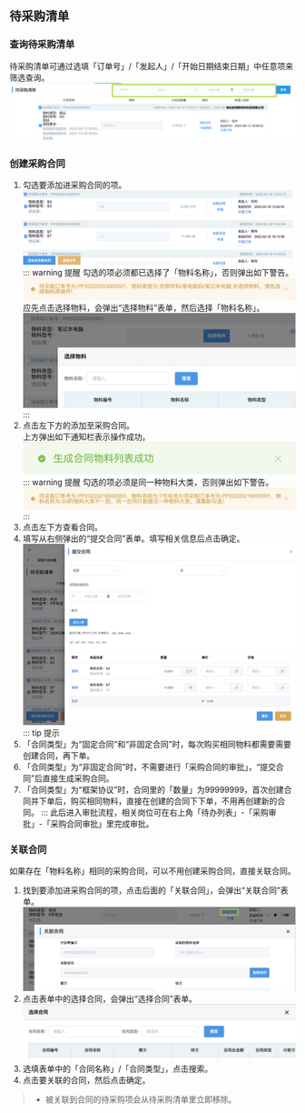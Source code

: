 ## 待采购清单
### 查询待采购清单
待采购清单可通过选填「订单号」/「发起人」/「开始日期结束日期」中任意项来筛选查询。  
![图片](/images/purchase/create7.png)
### 创建采购合同
1. 勾选要添加进采购合同的项。  
![图片](/images/purchase/dcgqd.jpg)  
::: warning 提醒
勾选的项必须都已选择了「物料名称」，否则弹出如下警告。  
![图片](/images/purchase/dcgqd8.jpg)  
应先点击<kbd>选择物料</kbd>，会弹出“选择物料”表单，然后选择「物料名称」。  
![图片](/images/purchase/dcgqd7.jpg)  
:::
2. 点击左下方的<kbd>添加至采购合同</kbd>。  
上方弹出如下通知栏表示操作成功。  
![图片](/images/purchase/dcgqd2.jpg)  
::: warning 提醒
勾选的项必须是同一种物料大类，否则弹出如下警告。  
![图片](/images/purchase/dcgqd3.jpg)  
:::
3. 点击左下方<kbd>查看合同</kbd>。  
4. 填写从右侧弹出的“提交合同”表单。填写相关信息后点击<kbd>确定</kbd>。  
![图片](/images/purchase/dcgqd4.jpg)  
::: tip 提示
1. 「合同类型」为“固定合同”和“非固定合同”时，每次购买相同物料都需要需要创建合同，再下单。
2. 「合同类型」为“非固定合同”时，不需要进行「采购合同的审批」，“提交合同”后直接生成采购合同。
3. 「合同类型」为“框架协议”时，合同里的「数量」为99999999，首次创建合同并下单后，购买相同物料，直接在创建的合同下下单，不用再创建新的合同。
:::
此后进入审批流程，相关岗位可在右上角「待办列表」-「采购审批」-「采购合同审批」里完成审批。  
<ShowImg src="/images/process/cg-cghtsp.png" text="“采购合同审批”的审批流程图"/>  

### 关联合同
如果存在「物料名称」相同的采购合同，可以不用创建采购合同，直接关联合同。
1. 找到要添加进采购合同的项，点击后面的「关联合同」，会弹出“关联合同”表单。  
![图片](/images/purchase/dcgqd5.jpg)  
2. 点击表单中的<kbd>选择合同</kbd>，会弹出“选择合同”表单。
![图片](/images/purchase/dcgqd6.jpg)  
3. 选填表单中的「合同名称」/「合同类型」，点击<kbd>搜索</kbd>。  
4. 点击要关联的合同，然后点击<kbd>确定</kbd>。  
>+ 被关联到合同的待采购项会从待采购清单里立即移除。